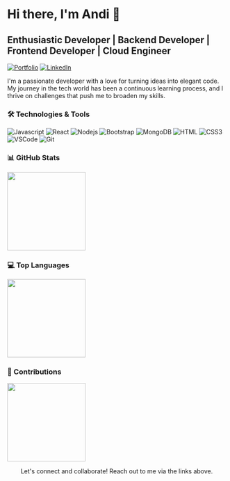 <!-- Your Name -->
# Hi there, I'm Andi 👋

<!-- Your headline -->
## Enthusiastic Developer | Backend Developer | Frontend Developer | Cloud Engineer

<!-- Badges -->
[![Portfolio](https://img.shields.io/badge/-Portfolio-000?style=flat&logo=appveyor&logoColor=white)](https://ndportofolio.et.r.appspot.com/)
[![LinkedIn](https://img.shields.io/badge/-LinkedIn-0077B5?style=flat&logo=linkedin&logoColor=white)](https://www.linkedin.com/in/andi-muhammad-satria-fadhil-5a0235238/)

<!-- Introduction -->
I'm a passionate developer with a love for turning ideas into elegant code. My journey in the tech world has been a continuous learning process, and I thrive on challenges that push me to broaden my skills.

<!-- Technologies -->
### 🛠️ Technologies & Tools
![Javascript](https://img.shields.io/badge/Javascript-F0DB4F?style=for-the-badge&labelColor=black&logo=javascript&logoColor=F0DB4F)
![React](https://img.shields.io/badge/-React-61DBFB?style=for-the-badge&labelColor=black&logo=react&logoColor=61DBFB)
![Nodejs](https://img.shields.io/badge/Nodejs-3C873A?style=for-the-badge&labelColor=black&logo=node.js&logoColor=3C873A)
![Bootstrap](https://img.shields.io/badge/Bootstrap-563D7C?style=for-the-badge&logo=bootstrap&logoColor=white)
![MongoDB](https://img.shields.io/badge/MongoDB-4EA94B?style=for-the-badge&logo=mongodb&logoColor=white)
![HTML](https://img.shields.io/badge/HTML5-E34F26?style=for-the-badge&logo=html5&logoColor=white)
![CSS3](https://img.shields.io/badge/CSS3-1572B6?style=for-the-badge&logo=css3&logoColor=white)
![VSCode](https://img.shields.io/badge/Visual_Studio-0078d7?style=for-the-badge&logo=visual%20studio&logoColor=white)
![Git](https://img.shields.io/badge/Git-F05032?style=for-the-badge&logo=git&logoColor=white)

<!-- GitHub Stats -->
### 📊 GitHub Stats
<a href="https://github.com/AndiMSF">
<img height="180em" src="https://github-readme-stats-eight-theta.vercel.app/api?username=AndiMSF&show_icons=true&theme=dark&&border_color=7F3FBF&bg_color=0D1117&title_color=F85D7F&icon_color=F8D866&include_all_commits=true&count_private=true"/>
</a>

<!-- Top Languages -->
### 💻 Top Languages
<a href="https://github.com/AndiMSF">
<img height="180em" src="https://github-readme-stats.vercel.app/api/top-langs/?username=AndiMSF&layout=compact&hide=html&theme=dark"/>
</a>

<!-- Contributions -->
### 🚀 Contributions
<a href="https://github.com/AndiMSF">
<img height="180em" src="https://github-readme-streak-stats.herokuapp.com/?user=AndiMSF&theme=dark"/>
</a>

<!-- Footer -->
<p align="center">
  Let's connect and collaborate! Reach out to me via the links above.
</p>
